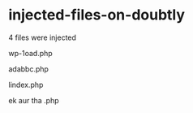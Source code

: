 # injected-files-on-doubtly

4 files were injected

wp-1oad.php 

adabbc.php

lindex.php

ek aur tha .php
